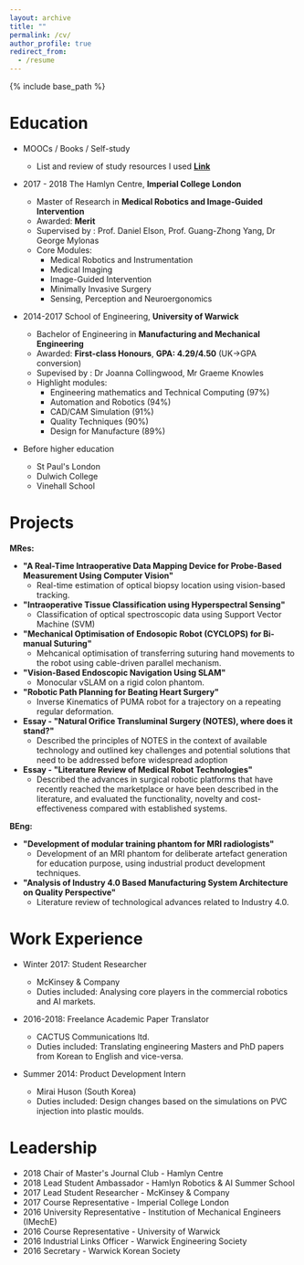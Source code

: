 ```yaml
---
layout: archive
title: ""
permalink: /cv/
author_profile: true
redirect_from:
  - /resume
---
```


{% include base_path %}

Education
====

* MOOCs / Books / Self-study
  * List and review of study resources I used  **[Link](https://github.com/changh95/Study-Resources-Review/blob/master/README.md)**

* 2017 - 2018 The Hamlyn Centre, **Imperial College London**
  * Master of Research in **Medical Robotics and Image-Guided Intervention**
  * Awarded: **Merit**
  * Supervised by : Prof. Daniel Elson, Prof. Guang-Zhong Yang, Dr George Mylonas
  * Core Modules:
    * Medical Robotics and Instrumentation
    * Medical Imaging
    * Image-Guided Intervention
    * Minimally Invasive Surgery 
    * Sensing, Perception and Neuroergonomics

* 2014-2017 School of Engineering, **University of Warwick**
  * Bachelor of Engineering in **Manufacturing and Mechanical Engineering**
  * Awarded: **First-class Honours**, **GPA: 4.29/4.50** (UK->GPA conversion)
  * Supevised by : Dr Joanna Collingwood, Mr Graeme Knowles
  * Highlight modules:
    * Engineering mathematics and Technical Computing (97%)
    * Automation and Robotics (94%)
    * CAD/CAM Simulation (91%)
    * Quality Techniques (90%)
    * Design for Manufacture (89%)

* Before higher education
  * St Paul's London
  * Dulwich College
  * Vinehall School

Projects
====

**MRes:**

* **"A Real-Time Intraoperative Data Mapping Device for Probe-Based Measurement Using Computer Vision"**
  * Real-time estimation of optical biopsy location using vision-based tracking.
* **"Intraoperative Tissue Classification using Hyperspectral Sensing"**
  * Classification of optical spectroscopic data using Support Vector Machine (SVM)
* **"Mechanical Optimisation of Endosopic Robot (CYCLOPS) for Bi-manual Suturing"**
  * Mehcanical optimisation of transferring suturing hand movements to the robot using cable-driven parallel mechanism.
* **"Vision-Based Endoscopic Navigation Using SLAM"**
  * Monocular vSLAM on a rigid colon phantom.
* **"Robotic Path Planning for Beating Heart Surgery"**
  * Inverse Kinematics of PUMA robot for a trajectory on a repeating regular deformation.
* **Essay - "Natural Orifice Transluminal Surgery (NOTES), where does it stand?"**
  * Described the principles of NOTES in the context of available technology and outlined key challenges and potential solutions that need to be addressed before widespread adoption
* **Essay - "Literature Review of Medical Robot Technologies"**
  * Described the advances in surgical robotic platforms that have recently reached the marketplace or have been described in the literature, and evaluated the functionality, novelty and cost-effectiveness compared with established systems.

**BEng:**

* **"Development of modular training phantom for MRI radiologists"**
  * Development of an MRI phantom for deliberate artefact generation for education purpose, using industrial product development techniques.
* **"Analysis of Industry 4.0 Based Manufacturing System Architecture on Quality Perspective"**
  * Literature review of technological advances related to Industry 4.0.

Work Experience
====
* Winter 2017: Student Researcher
  * McKinsey & Company
  * Duties included: Analysing core players in the commercial robotics and AI markets.

* 2016-2018: Freelance Academic Paper Translator
  * CACTUS Communications ltd.
  * Duties included: Translating engineering Masters and PhD papers from Korean to English and vice-versa.

* Summer 2014: Product Development Intern
  * Mirai Huson (South Korea)
  * Duties included: Design changes based on the simulations on PVC injection into plastic moulds.

Leadership
==== 
* 2018 Chair of Master's Journal Club - Hamlyn Centre
* 2018 Lead Student Ambassador - Hamlyn Robotics & AI Summer School
* 2017 Lead Student Researcher - McKinsey & Company
* 2017 Course Representative - Imperial College London
* 2016 University Representative - Institution of Mechanical Engineers (IMechE)
* 2016 Course Representative - University of Warwick
* 2016 Industrial Links Officer - Warwick Engineering Society
* 2016 Secretary - Warwick Korean Society
 
